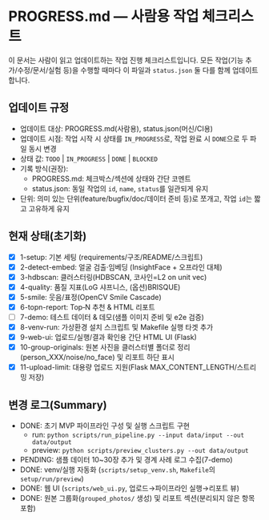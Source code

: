 # PROGRESS.md — 사람용 작업 체크리스트

이 문서는 사람이 읽고 업데이트하는 작업 진행 체크리스트입니다. 모든 작업(기능 추가/수정/문서/실험 등)을 수행할 때마다 이 파일과 `status.json` 둘 다를 함께 업데이트합니다.

## 업데이트 규정
- 업데이트 대상: PROGRESS.md(사람용), status.json(머신/CI용)
- 업데이트 시점: 작업 시작 시 상태를 `IN_PROGRESS`로, 작업 완료 시 `DONE`으로 두 파일 동시 변경
- 상태 값: `TODO` | `IN_PROGRESS` | `DONE` | `BLOCKED`
- 기록 방식(권장):
  - PROGRESS.md: 체크박스/섹션에 상태와 간단 코멘트
  - status.json: 동일 작업의 `id`, `name`, `status`를 일관되게 유지
- 단위: 의미 있는 단위(feature/bugfix/doc/데이터 준비 등)로 쪼개고, 작업 `id`는 짧고 고유하게 유지

## 현재 상태(초기화)

- [x] 1-setup: 기본 세팅 (requirements/구조/README/스크립트)
- [x] 2-detect-embed: 얼굴 검출·임베딩 (InsightFace + 오프라인 대체)
- [x] 3-hdbscan: 클러스터링(HDBSCAN, 코사인=L2 on unit vec)
- [x] 4-quality: 품질 지표(LoG 샤프니스, (옵션)BRISQUE)
- [x] 5-smile: 웃음/표정(OpenCV Smile Cascade)
- [x] 6-topn-report: Top‑N 추천 & HTML 리포트
- [ ] 7-demo: 테스트 데이터 & 데모(샘플 이미지 준비 및 e2e 검증)
 - [x] 8-venv-run: 가상환경 설치 스크립트 및 Makefile 실행 타겟 추가
 - [x] 9-web-ui: 업로드/실행/결과 확인용 간단 HTML UI (Flask)
 - [x] 10-group-originals: 원본 사진을 클러스터별 폴더로 정리(person_XXX/noise/no_face) 및 리포트 하단 표시
 - [x] 11-upload-limit: 대용량 업로드 지원(Flask MAX_CONTENT_LENGTH/스트리밍 저장)

## 변경 로그(Summary)

- DONE: 초기 MVP 파이프라인 구성 및 실행 스크립트 구현
  - run: `python scripts/run_pipeline.py --input data/input --out data/output`
  - preview: `python scripts/preview_clusters.py --out data/output`
- PENDING: 샘플 데이터 10~30장 추가 및 경계 사례 로그 수집(7-demo)
 - DONE: venv/실행 자동화 (`scripts/setup_venv.sh`, `Makefile`의 `setup/run/preview`)
 - DONE: 웹 UI (`scripts/web_ui.py`, 업로드→파이프라인 실행→리포트 뷰)
 - DONE: 원본 그룹화(`grouped_photos/` 생성) 및 리포트 섹션(분리되지 않은 항목 포함)
